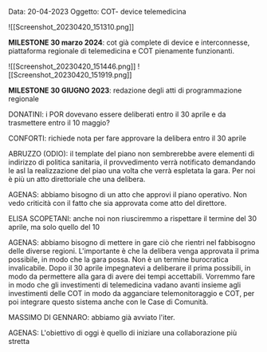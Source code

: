 Data: 20-04-2023
Oggetto: COT- device telemedicina


![[Screenshot_20230420_151310.png]]

**MILESTONE 30 marzo 2024**: cot già complete di device e interconnesse, piattaforma regionale di telemedicina e COT pienamente funzionanti.

![[Screenshot_20230420_151446.png]]
![[Screenshot_20230420_151919.png]]

**MILESTONE 30 GIUGNO 2023**: redazione degli atti di programmazione regionale

DONATINI: i POR dovevano essere deliberati entro il 30 aprile e da trasmettere entro il 10 maggio?

CONFORTI: richiede nota per fare approvare la delibera entro il 30 aprile

ABRUZZO (ODIO): il template del piano non sembrerebbe avere elementi di indirizzo di politica sanitaria, il provvedimento verrà notificato demandando le asl la realizzazione del piao una volta che verrà espletata la gara. Per noi è più un atto direttoriale che una delibera. 

AGENAS: abbiamo bisogno di un atto che approvi il piano operativo. Non vedo criticità con il fatto che sia approvata come atto del direttore. 

ELISA SCOPETANI: anche noi non riusciremmo a rispettare il termine del 30 aprile, ma solo quello del 10

AGENAS:  abbiamo bisogno di mettere in gare ciò che rientri nel fabbisogno delle diverse regioni. L'importante è che la delibera venga approvata il prima possibile, in modo che la gara possa. Non è un termine burocratica invalicabile. Dopo il 30 aprile impegnatevi a deliberare il prima possibili, in modo da permettere alla gara di avere dei tempi accettabili. Vorremmo fare in modo che gli investimenti di telemedicina vadano avanti insieme agli investimenti delle COT in modo da agganciare telemonitoraggio e COT, per poi integrare questo sistema anche con le Case di Comunità.

MASSIMO DI GENNARO: abbiamo già avviato l'iter. 

AGENAS: L'obiettivo di oggi è quello di iniziare una collaborazione più stretta

